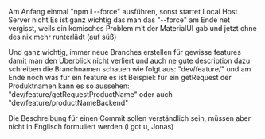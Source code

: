 Am Anfang einmal "npm i --force" ausführen, sonst startet Local Host Server nicht
  Es ist ganz wichtig das man das "--force" am Ende net vergisst, weils ein komisches Problem mit der MaterialUI gab und jetzt ohne des nix mehr runterlädt (auf süß) 

Und ganz wichtig, immer neue Branches erstellen für gewisse features damit man den Überblick nicht verliert und auch ne gute description dazu schreiben
  die Branchnamen schauen wie folgt aus: "dev/feature/" und am Ende noch was für ein feature es ist
  Beispiel:
    für ein getRequest der Produktnamen kann es so aussehen: "dev/feature/getRequestProductName" oder auch "dev/feature/productNameBackend"

Die Beschreibung für einen Commit sollen verständlich sein, müssen aber nicht in Englisch formuliert werden (i got u, Jonas)
